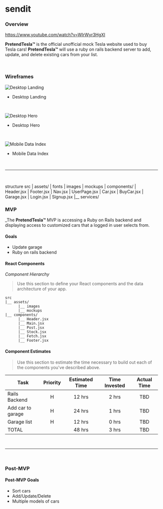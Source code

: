# **sendit**

### Overview

https://www.youtube.com/watch?v=WIrWyr3HgXI

**PretendTesla™** is the official unofficial mock Tesla website used to buy Tesla cars! **PretendTesla™** will use a ruby on rails backend server to add, update, and delete existing cars from your list.

<br>

### Wireframes

![Desktop Landing](https://i.imgur.com/8apoqDA.png)

- Desktop Landing

<br>

![Desktop Hero](https://i.imgur.com/CG6I5Xz.png)

- Desktop Hero

<br>

![Mobile Data Index](https://imgur.com/f1u1iKf.png)

- Mobile Data Index

<br>

---

<br>

structure
src
| assets/
| fonts
| images
| mockups
| components/
| Header.jsx
| Footer.jsx
| Nav.jsx
| UserPage.jsx
| Car.jsx
| BuyCar.jsx
| Garage.jsx
| Login.jsx
| Signup.jsx
|\_\_ services/

### MVP

\_The **PretendTesla™** MVP is accessing a Ruby on Rails backend and displaying access to customized cars that a logged in user selects from.

#### Goals

- Update garage
- Ruby on rails backend

#### React Components

_Component Hierarchy_

> Use this section to define your React components and the data architecture of your app.

```
src
|__ assets/
      |__ images
      |__ mockups
|__ components/
      |__ Header.jsx
      |__ Main.jsx
      |__ Post.jsx
      |__ Stock.jsx
      |__ Fetch.jsx
      |__ Footer.jsx
```

#### Component Estimates

> Use this section to estimate the time necessary to build out each of the components you've described above.

| Task              | Priority | Estimated Time | Time Invested | Actual Time |
| ----------------- | :------: | :------------: | :-----------: | :---------: |
| Rails Backend     |    H     |     12 hrs     |     2 hrs     |     TBD     |
| Add car to garage |    H     |     24 hrs     |     1 hrs     |     TBD     |
| Garage list       |    H     |     12 hrs     |     0 hrs     |     TBD     |
| TOTAL             |          |     48 hrs     |     3 hrs     |     TBD     |

<br>

---

<br>

### Post-MVP

#### Post-MVP Goals

- Sort cars
- Add/Update/Delete
- Multiple models of cars
